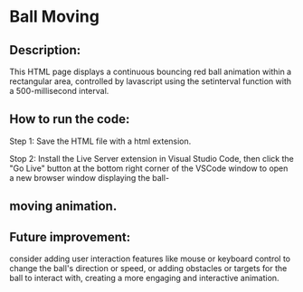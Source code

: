 # Ball Moving
## Description:

This HTML page displays a continuous bouncing red ball animation within a rectangular area, controlled by lavascript using the setinterval function with a 500-millisecond interval.

## How to run the code:

Step 1: Save the HTML file with a html extension.

Stop 2: Install the Live Server extension in Visual Studio Code, then click the "Go Live" button at the bottom right corner of the VSCode window to open a new browser window displaying the ball-

## moving animation.

## Future improvement:

consider adding user interaction features like mouse or keyboard control to change the ball's direction or speed, or adding obstacles or targets for the ball to interact with, creating a more engaging and interactive animation.

